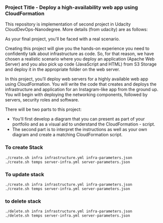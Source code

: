 ### Project Title - Deploy a high-availability web app using CloudFormation
This repository is implementation of second project in Udacity CloudDevOps-Nanodegree. More details (from udacity) are as follows:

As your final project, you'll be faced with a real scenario.

Creating this project will give you the hands-on experience you need to confidently talk about infrastructure as code. So, for that reason, we have chosen a realistic scenario where you deploy an application (Apache Web Server) and you also pick up code (JavaScript and HTML) from S3 Storage and deploy it in the appropriate folder on the web server.

In this project, you’ll deploy web servers for a highly available web app using CloudFormation. You will write the code that creates and deploys the infrastructure and application for an Instagram-like app from the ground up. You will begin with deploying the networking components, followed by servers, security roles and software. 

There will be two parts to this project:

- You'll first develop a diagram that you can present as part of your portfolio and as a visual aid to understand the CloudFormation - script.
- The second part is to interpret the instructions as well as your own diagram and create a matching CloudFormation script.

### To create Stack 
```
./create.sh infra infrastructure.yml infra-parameters.json
./create.sh temps server-infra.yml server-parameters.json
```


### To update stack 

```
./create.sh infra infrastructure.yml infra-parameters.json
./create.sh temps server-infra.yml server-parameters.json
```

### to delete stack
```
./delete.sh infra infrastructure.yml infra-parameters.json
./delete.sh temps server-infra.yml server-parameters.json
```
